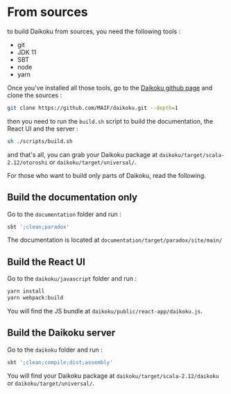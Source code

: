 # From sources

to build Daikoku from sources, you need the following tools :

* git
* JDK 11
* SBT
* node
* yarn

Once you've installed all those tools, go to the [Daikoku github page](https://github.com/MAIF/daikoku) and clone the sources :

```sh
git clone https://github.com/MAIF/daikoku.git --depth=1
```

then you need to run the `build.sh` script to build the documentation, the React UI and the server :

```sh
sh ./scripts/build.sh
```

and that's all, you can grab your Daikoku package at `daikoku/target/scala-2.12/otoroshi` or `daikoku/target/universal/`.

For those who want to build only parts of Daikoku, read the following.

## Build the documentation only

Go to the `documentation` folder and run :

```sh
sbt ';clean;paradox'
```

The documentation is located at `documentation/target/paradox/site/main/`

## Build the React UI

Go to the `daikoku/javascript` folder and run :

```sh
yarn install
yarn webpack:build
```

You will find the JS bundle at `daikoku/public/react-app/daikoku.js`.

## Build the Daikoku server

Go to the `daikoku` folder and run :

```sh
sbt ';clean;compile;dist;assembly'
```

You will find your Daikoku package at `daikoku/target/scala-2.12/daikoku` or `daikoku/target/universal/`.
